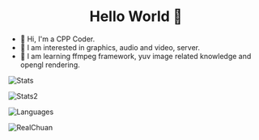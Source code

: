 <h1 align="center">Hello World 👋</h1>

- 👋 Hi, I'm a CPP Coder.
- 👀 I am interested in graphics, audio and video, server.
- 🌱 I am learning ffmpeg framework, yuv image related knowledge and opengl rendering.

<p> <img alt="Stats" src="https://github-readme-stats.vercel.app/api?username=RealChuan&count_private=true&show_icons=true&show_icons=true&theme=dracula" /> </p>
<p> <img alt="Stats2" src="https://github-readme-streak-stats.herokuapp.com/?user=RealChuan&theme=dracula" /> </p>
<p> <img alt="Languages" src="https://github-readme-stats.vercel.app/api/top-langs/?username=RealChuan&layout=compact&langs_count=10&show_icons=true&theme=dracula" /> </p>
<p> <img src="https://komarev.com/ghpvc/?username=RealChuan&label=Profile%20views&color=0e75b6&style=flat" alt="RealChuan" /> </p>

<!---
RealChuan/RealChuan is a ✨ special ✨ repository because its `README.md` (this file) appears on your GitHub profile.
You can click the Preview link to take a look at your changes.
--->
